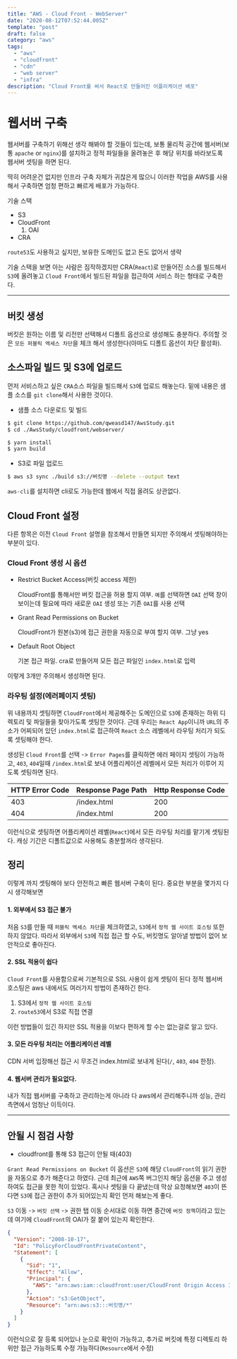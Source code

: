 ```yaml
---
title: "AWS - Cloud Front - WebServer"
date: "2020-08-12T07:52:44.005Z"
template: "post"
draft: false
category: "aws"
tags:
  - "aws"
  - "cloudfront"
  - "cdn"
  - "web server"
  - "infra"
description: "Cloud Front를 써서 React로 만들어진 어플리케이션 배포"
---
```


# 웹서버 구축

웹서버를 구축하기 위해선 생각 해봐야 할 것들이 있는데, 보통 물리적 공간에 웹서버(보통 `apache` or `nginx`)를 설치하고 정적 파일들을 올려놓은 후 해당 위치를 바라보도록 웹서버 셋팅을 하면 된다.

딱히 어려운건 없지만 인프라 구축 자체가 귀찮은게 많으니 이러한 작업을 AWS를 사용해서 구축하면 엄청 편하고 빠르게 배포가 가능하다.

기술 스택

- S3
- CloudFront
  1. OAI
- CRA

`route53`도 사용하고 싶지만, 보유한 도메인도 없고 돈도 없어서 생략

기술 스택을 보면 아는 사람은 짐작하겠지만 CRA(`React`)로 만들어진 소스를 빌드해서 `S3`에 올려놓고 `Cloud Front`에서 빌드된 파일을 접근하여 서비스 하는 형태로 구축한다.

---

## 버킷 생성

버킷은 원하는 이름 및 리전만 선택해서 디폴트 옵션으로 생성해도 충분하다. 주의할 것은 `모든 퍼블릭 엑세스 차단`을 체크 해서 생성한다(아마도 디폴트 옵션이 차단 활성화).

## 소스파일 빌드 및 S3에 업로드

먼저 서비스하고 싶은 `CRA`소스 파일을 빌드해서 `S3`에 업로드 해놓는다. 밑에 내용은 샘플 소스를 `git clone`해서 사용한 것이다.

- 샘플 소스 다운로드 및 빌드

```sh
$ git clone https://github.com/qweasd147/AwsStudy.git
$ cd ./AwsStudy/cloudfront/webserver/

$ yarn install
$ yarn build
```

- S3로 파일 업로드

```sh
$ aws s3 sync ./build s3://버킷명 --delete --output text
```

`aws-cli`를 설치하면 cli로도 가능한데 웹에서 직접 올려도 상관없다.

## Cloud Front 설정

다른 항목은 이전 `Cloud Front` 설명을 참조해서 만들면 되지만 주의해서 셋팅해야하는 부분이 있다.

### Cloud Front 생성 시 옵션

- Restrict Bucket Access(버킷 access 제한)

  CloudFront를 통해서만 버킷 접근을 허용 할지 여부. `예`를 선택하면 `OAI` 선택 창이 보이는데 필요에 따라 새로운 `OAI` 생성 또는 기존 `OAI`를 사용 선택

- Grant Read Permissions on Bucket

  CloudFront가 원본(s3)에 접근 권한을 자동으로 부여 할지 여부. 그냥 yes

- Default Root Object

  기본 접근 파일. cra로 만들어져 모든 접근 파일인 `index.html`로 입력

이렇게 3개만 주의해서 생성하면 된다.

### 라우팅 설정(에러페이지 셋팅)

위 내용까지 셋팅하면 `CloudFront`에서 제공해주는 도메인으로 `S3`에 존재하는 하위 디렉토리 및 파일들을 찾아가도록 셋팅한 것이다. 근데 우리는 `React App`이니까 `URL`의 주소가 어찌되어 있던 `index.html`로 접근하여 `React` 소스 레벨에서 라우팅 처리가 되도록 셋팅해야 한다.

생성된 `Cloud Front`를 선택 -> `Error Pages`를 클릭하면 에러 페이지 셋팅이 가능하고, `403`, `404`일때 `/index.html`로 보내 어플리케이션 레벨에서 모든 처리가 이루어 지도록 셋팅하면 된다.

| HTTP Error Code | Response Page Path | Http Response Code |
| --------------- | ------------------ | ------------------ |
| 403             | /index.html        | 200                |
| 404             | /index.html        | 200                |

이런식으로 셋팅하면 어플리케이션 레벨(`React`)에서 모든 라우팅 처리를 맡기게 셋팅된다.
캐싱 기간은 디폴트값으로 사용해도 충분할꺼라 생각된다.

## 정리

이렇게 까지 셋팅해야 보다 안전하고 빠른 웹서버 구축이 된다. 중요한 부분을 몇가지 다시 생각해보면

#### 1. 외부에서 S3 접근 불가

처음 `S3`를 만들 때 `퍼블릭 엑세스 차단`을 체크하였고, `S3`에서 `정적 웹 사이트 호스팅` 또한 하지 않았다. 따라서 외부에서 `S3`에 직접 접근 할 수도, 버킷명도 알아낼 방법이 없어 보안적으로 좋아진다.

#### 2. SSL 적용이 쉽다

`Cloud Front`를 사용함으로써 기본적으로 SSL 사용이 쉽게 셋팅이 된다
정적 웹서버 호스팅은 aws 내에서도 여러가지 방법이 존재하긴 한다.

1. S3에서 `정적 웹 사이트 호스팅`
2. `route53`에서 S3로 직접 연결

이런 방법들이 있긴 하지만 SSL 적용을 이보다 편하게 할 수는 없는걸로 알고 있다.

#### 3. 모든 라우팅 처리는 어플리케이션 레벨

CDN 서버 입장해선 접근 시 무조건 index.html로 보내게 된다(`/`, `403`, `404` 한정).

#### 4. 웹서버 관리가 필요없다.

내가 직접 웹서버를 구축하고 관리하는게 아니라 다 aws에서 관리해주니까 성능, 관리 측면에서 엄청난 이득이다.

---

## 안될 시 점검 사항

- cloudfront를 통해 S3 접근이 안될 때(403)

`Grant Read Permissions on Bucket` 이 옵션은 `S3`에 해당 `CloudFront`의 읽기 권한을 자동으로 추가 해준다고 하였다. 근데 최근에 `AWS`쪽 버그인지 해당 옵션을 주고 생성하여도 접근을 못한 적이 있었다. 혹시나 셋팅을 다 끝냈는데 막상 요청해보면 `403`이 뜬다면 `S3`에 접근 권한이 추가 되어있는지 확인 먼저 해보는게 좋다.

`S3` 이동 -> `버킷 선택` -> 권한 탭 이동
순서대로 이동 하면 중간에 `버킷 정책`이라고 있는데 여기에 `CloudFront`의 OAI가 잘 붙어 있는지 확인한다.

```json
{
  "Version": "2008-10-17",
  "Id": "PolicyForCloudFrontPrivateContent",
  "Statement": [
    {
      "Sid": "1",
      "Effect": "Allow",
      "Principal": {
        "AWS": "arn:aws:iam::cloudfront:user/CloudFront Origin Access Identity CF의_OAI_ID"
      },
      "Action": "s3:GetObject",
      "Resource": "arn:aws:s3:::버킷명/*"
    }
  ]
}
```

이런식으로 잘 등록 되어있나 눈으로 확인이 가능하고, 추가로 버킷에 특정 디렉토리 하위만 접근 가능하도록 수정 가능하다(`Resource`에서 수정)
